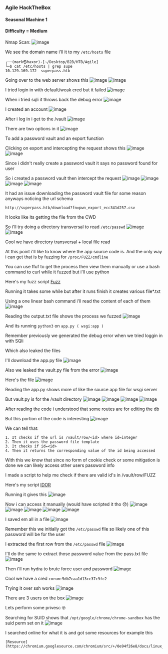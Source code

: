<h3> Agile HackTheBox </h3>

#### Seasonal Machine 1

#### Difficulty = Medium

Nmap Scan:
![image](https://user-images.githubusercontent.com/113513376/222959816-18341b35-f08f-4045-9244-3bbd7df0441b.png)

We see the domain name i'll it to my `/etc/hosts` file

```
┌──(mark㉿haxor)-[~/Desktop/B2B/HTB/Agile]
└─$ cat /etc/hosts | grep supe
10.129.169.172  superpass.htb
```

Going over to the web server shows this
![image](https://user-images.githubusercontent.com/113513376/222960024-e08e6751-2b8c-4d55-8b5c-760ed291e89d.png)
![image](https://user-images.githubusercontent.com/113513376/222960044-88db7fe6-8ffe-4488-ad2c-44562bafbf19.png)

I tried login in with default/weak cred but it failed
![image](https://user-images.githubusercontent.com/113513376/222960096-7e240daa-86a3-421f-9209-9c20db2aefe1.png)

When i tried sqli it throws back the debug error
![image](https://user-images.githubusercontent.com/113513376/222960211-35b13542-67c9-4f7f-a613-1259cc3a9bf6.png)

I created an account 
![image](https://user-images.githubusercontent.com/113513376/222960177-d3021b44-8ee6-4d36-a2fd-5b9c78c7c30d.png)

After i log in i get to the /vault
![image](https://user-images.githubusercontent.com/113513376/222960367-08e62a33-adac-49a8-8dc4-9fbb56fbbcae.png)

There are two options in it
![image](https://user-images.githubusercontent.com/113513376/222960411-2676b44b-e54f-44cc-a245-4eb35893148f.png)

To add a password vault and an export function

Clicking on export and intercepting the request shows this
![image](https://user-images.githubusercontent.com/113513376/222960451-9f4eb30c-57c5-414a-b779-33df3a4468f8.png)
![image](https://user-images.githubusercontent.com/113513376/222960464-a421d48b-a256-49ff-aae0-15ffbd6b8478.png)

Since i didn't really create a password vault it says no password found for user

So i created a password vault then intercept the request 
![image](https://user-images.githubusercontent.com/113513376/222960575-0b646e35-0b13-4c25-abbd-d0e488c4d4a6.png)
![image](https://user-images.githubusercontent.com/113513376/222960623-0a9b778e-9663-4084-8388-31b2021bb75a.png)
![image](https://user-images.githubusercontent.com/113513376/222960643-724a3c5b-0035-470c-939a-f9d35ecca685.png)
![image](https://user-images.githubusercontent.com/113513376/222960667-666014c6-0c65-468f-9565-7daa6dc30d1e.png)

It had an issue downloading the password vault file for some reason anyways noticing the url schema

```
http://superpass.htb/download?fn=pwn_export_ecc341d257.csv
```

It looks like its getting the file from the CWD 

So i'll try doing a directory transversal to read `/etc/passwd`
![image](https://user-images.githubusercontent.com/113513376/222960751-cdb5b00c-4a2c-4eb7-9e2b-43ffbb14cdb1.png)
![image](https://user-images.githubusercontent.com/113513376/222960759-826c0168-cfd6-439f-9017-c2265378fec1.png)

Cool we have directory transversal + local file read 

At this point i'll like to know where the app source code is. And the only way i can get that is by fuzzing for `/proc/FUZZ/cmdline` 

You can use ffuf to get the process then view them manually or use a bash command to curl while it fuzzed but i'll use python 

Here's my fuzz script [Fuzz](https://github.com/markuched13/markuched13.github.io/blob/main/solvescript/htb/b2b/agile/fuzz.py)

Running it takes some while but after it runs finish it creates various file*.txt 

Using a one linear bash command i'll read the content of each of them
![image](https://user-images.githubusercontent.com/113513376/222963104-6f45c1d8-ea14-4d0a-975d-9fae02e2921c.png)

Reading the output.txt file shows the process we fuzzed
![image](https://user-images.githubusercontent.com/113513376/222963170-01295977-29e3-45e6-be54-e0d326950672.png)

And its running `python3` on `app.py ( wsgi:app )`

Remember previously we generated the debug error when we tried loggin in with SQli 

Which also leaked the files

I'll download the app.py file
![image](https://user-images.githubusercontent.com/113513376/222963402-c3ae752a-b18f-4086-b5e1-d77ef90f9622.png)

Also we leaked the vault.py file from the error
![image](https://user-images.githubusercontent.com/113513376/222963444-c118eeb8-c93b-463e-a84e-d4d492aed58c.png)

Here's the file
![image](https://user-images.githubusercontent.com/113513376/222963463-b0569795-1255-4cd6-bbe2-72033f639fe9.png)

Reading the app.py shows more of like the source app file for wsgi server

But vault.py is for the /vault directory
![image](https://user-images.githubusercontent.com/113513376/222963692-2d40b12d-8759-4315-918e-a8ac53af3090.png)
![image](https://user-images.githubusercontent.com/113513376/222963707-51028b70-eb91-47ce-9448-90fea7588b0c.png)
![image](https://user-images.githubusercontent.com/113513376/222963730-6f16cd52-0cb4-41ee-b7cd-45a04e180ef2.png)
![image](https://user-images.githubusercontent.com/113513376/222963743-3814e07a-60e9-499a-9e10-d6a9d2063e80.png)

After reading the code i understood that some routes are for editing the db

But this portion of the code is interesting
![image](https://user-images.githubusercontent.com/113513376/222963953-aa7eeebb-18bd-4d0d-a68a-e5d9f3c995bb.png)

We can tell that:

```
1. It checks if the url is /vault/row/<id> where id=integer
2. Then it uses the password file template
3. It checks if id=<id> 
4. Then it returns the corresponding value of the id being accessed
```

With this we know that since no form of cookie check or some mitigation is done we can likely access other users password info

I made a script to help me check if there are valid id's in /vault/row/FUZZ

Here's my script [IDOR](https://github.com/markuched13/markuched13.github.io/blob/main/solvescript/htb/b2b/agile/idor.py)

Running it gives this
![image](https://user-images.githubusercontent.com/113513376/222965288-b4327f0c-20bf-4611-b330-b772aa8f36f7.png)

Now i can access it manually (would have scripted it tho 😞)
![image](https://user-images.githubusercontent.com/113513376/222965386-638789a2-8afb-4cd9-b6c8-f4c46ddda84e.png)
![image](https://user-images.githubusercontent.com/113513376/222965405-273fbfe5-d64f-4685-b91b-d2dccdc6174b.png)
![image](https://user-images.githubusercontent.com/113513376/222965429-6a4445a5-6514-436e-8b45-839e4f033e50.png)
![image](https://user-images.githubusercontent.com/113513376/222965454-09c1c592-93b6-45ca-9e52-b439ea111e97.png)
![image](https://user-images.githubusercontent.com/113513376/222965498-993bdd78-a96e-4bb3-820d-cb862d28f5be.png)

I saved em all in a file
![image](https://user-images.githubusercontent.com/113513376/222965750-02b3ca0f-5450-4c83-8090-186829895496.png)

Remember this we initially got the `/etc/passwd` file so likely one of this password will be for the user

I extracted the first row from the `/etc/passwd` file
![image](https://user-images.githubusercontent.com/113513376/222966114-9ef498a1-37fe-49b8-8f13-decfd147dac5.png)

I'll do the same to extract those password value from the pass.txt file
![image](https://user-images.githubusercontent.com/113513376/222965973-85cea812-7afe-4ecd-96e7-8e776ca5839a.png)

Then i'll run hydra to brute force user and password
![image](https://user-images.githubusercontent.com/113513376/222966210-ed0e6951-430f-43b3-9bdf-29a0e8679739.png)

Cool we have a cred `corum:5db7caa1d13cc37c9fc2`

Trying it over ssh works 
![image](https://user-images.githubusercontent.com/113513376/222966633-3c32b29e-95c4-4e71-b6c6-b67cfad7ecf3.png)

There are 3 users on the box 
![image](https://user-images.githubusercontent.com/113513376/222966691-4dc96125-0e48-4fbb-be19-a3420b9e9a2a.png)

Lets perform some privesc 🤓

Searching for SUID shows that `/opt/google/chrome/chrome-sandbox` has the suid perm set on it 
![image](https://user-images.githubusercontent.com/113513376/222966730-76051cc6-b4c5-4b78-8191-0baa7ce63769.png)

I searched online for what it is and got some resources for example this

```
[Resource](https://chromium.googlesource.com/chromium/src/+/0e94f26e8/docs/linux_suid_sandbox.md)
```
